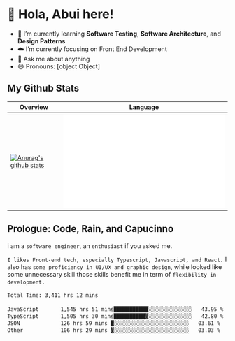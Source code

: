 # 👋 Hola, Abui here!

- 🌱 I’m currently learning **Software Testing**, **Software Architecture**, and **Design Patterns**
- ☁️ I’m currently focusing on Front End Development
- 💬 Ask me about anything
- 😄 Pronouns: [object Object]

## My Github Stats

| Overview | Language |
| --- | --- |
|[![Anurag's github stats](https://github-readme-stats.vercel.app/api?username=abui-am&count_private=true)](https://github.com/anuraghazra/github-readme-stats)|![Language](https://raw.githubusercontent.com/abui-am/stats/c6455f656dfce7acd3951e5ec5b25d72af0b2ee3/generated/languages.svg)|

## Prologue: Code, Rain, and Capucinno
i am a `software engineer`, an `enthusiast` if you asked me. 

`I likes Front-end tech, especially Typescript, Javascript, and React.` I also has `some proficiency in UI/UX and graphic design`, while looked like some unnecessary skill those skills benefit me in term of `flexibility in development.`


<!--START_SECTION:waka-->

```text
Total Time: 3,411 hrs 12 mins

JavaScript       1,545 hrs 51 mins███████████░░░░░░░░░░░░░░   43.95 %
TypeScript       1,505 hrs 30 mins██████████▓░░░░░░░░░░░░░░   42.80 %
JSON             126 hrs 59 mins █░░░░░░░░░░░░░░░░░░░░░░░░   03.61 %
Other            106 hrs 29 mins ▓░░░░░░░░░░░░░░░░░░░░░░░░   03.03 %
```

<!--END_SECTION:waka-->
